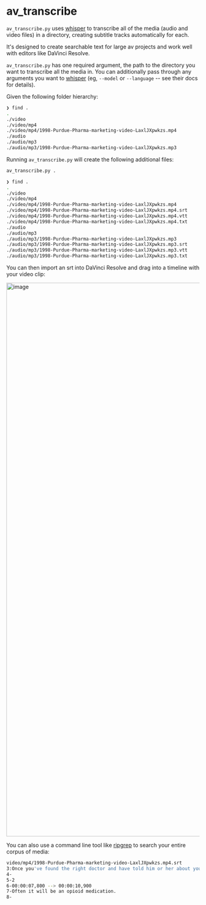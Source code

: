 # av_transcribe

`av_transcribe.py` uses [whisper][] to transcribe all of the media (audio and video files) in a directory, creating subtitle tracks automatically for each.

It's designed to create searchable text for large av projects and work well with editors like DaVinci Resolve.

`av_transcribe.py` has one required argument, the path to the directory you want to transcribe all the media in. You can additionally pass through any arguments you want to [whisper][] (eg, `--model` or `--language` -- see their docs for details).

Given the following folder hierarchy:

```sh
❯ find .
.
./video
./video/mp4
./video/mp4/1998-Purdue-Pharma-marketing-video-LaxlJXpwkzs.mp4
./audio
./audio/mp3
./audio/mp3/1998-Purdue-Pharma-marketing-video-LaxlJXpwkzs.mp3
```

Running `av_transcribe.py` will create the following additional files:

```sh
av_transcribe.py .

❯ find .
.
./video
./video/mp4
./video/mp4/1998-Purdue-Pharma-marketing-video-LaxlJXpwkzs.mp4
./video/mp4/1998-Purdue-Pharma-marketing-video-LaxlJXpwkzs.mp4.srt
./video/mp4/1998-Purdue-Pharma-marketing-video-LaxlJXpwkzs.mp4.vtt
./video/mp4/1998-Purdue-Pharma-marketing-video-LaxlJXpwkzs.mp4.txt
./audio
./audio/mp3
./audio/mp3/1998-Purdue-Pharma-marketing-video-LaxlJXpwkzs.mp3
./audio/mp3/1998-Purdue-Pharma-marketing-video-LaxlJXpwkzs.mp3.srt
./audio/mp3/1998-Purdue-Pharma-marketing-video-LaxlJXpwkzs.mp3.vtt
./audio/mp3/1998-Purdue-Pharma-marketing-video-LaxlJXpwkzs.mp3.txt
```

You can then import an srt into DaVinci Resolve and drag into a timeline with your video clip:

<img width="1444" alt="image" src="https://user-images.githubusercontent.com/5924/204854636-82d9724e-b448-46a3-afa0-0eb6209a6169.png">

You can also use a command line tool like [ripgrep][] to search your entire corpus of media:

```sh
video/mp4/1998-Purdue-Pharma-marketing-video-LaxlJXpwkzs.mp4.srt
3:Once you've found the right doctor and have told him or her about your pain, don't be afraid to take what they give you.
4-
5-2
6-00:00:07,800 --> 00:00:10,900
7-Often it will be an opioid medication.
8-
```

[whisper]: https://github.com/openai/whisper
[ripgrep]: https://github.com/BurntSushi/ripgrep

